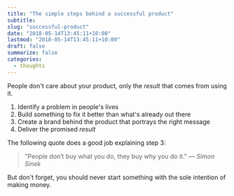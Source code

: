 ```yaml
---
title: "The simple steps behind a successful product"
subtitle:
slug: "successful-product"
date: "2018-05-14T13:45:11+10:00"
lastmod: "2018-05-14T13:45:11+10:00"
draft: false
summarize: false
categories:
  - thoughts
---
```


People don't care about your product, only the _result_ that comes from using it.

1. Identify a problem in people's lives
2. Build something to fix it better than what's already out there
3. Create a brand behind the product that portrays the right message
4. Deliver the promised _result_

The following quote does a good job explaining step 3:

> "People don’t buy what you do, they buy why you do it."
> <cite>— Simon Sinek</cite>

But don't forget, you should never start something with the sole intention of making money.
